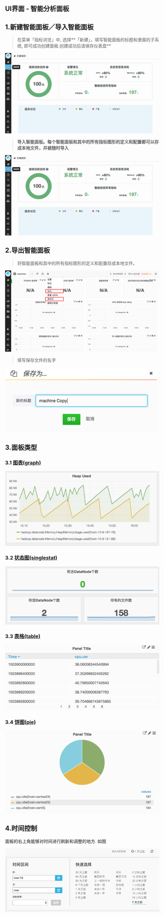 ## **UI界面 - 智能分析面板**

## 1.**新建智能面板／导入智能面板**

> 在菜单「指标浏览」中, 选择**「新建」，填写智能面板的标题和隶属的子系统, 即可成功创建面板.创建成功后请保存仪表盘**

![](/part4/images/new_dashboard.gif)

> **导入智能面板。每个智能面板和其中的所有指标图形的定义和配置都可以存成本地文件，并被随时导入**

![](/part4/images/import_dashboard.gif)

## 2.**导出智能面板**

> 将智能面板和其中的所有指标图形的定义和配置存成本地文件。

![](/part4/images/p4_4.png)

> 填写保存文件的名字

![](/part4/images/p4_5.png)

## 3.**面板类型**

### 3.1 [图表(graph)](/part4/ui_dashboard/graph.md)

![](/part4/images/p4_7.png)

### 3.2 [状态图(singlestat)](/part4/ui_dashboard/singlestat.md)

![](/part4/images/p4_8.png)

### 3.3 [表格(table)](/part4/ui_dashboard/table.md)
![](/part4/images/table.png)

### 3.4 [饼图(pie)](/part4/ui_dashboard/pie.md)
![](/part4/images/pie.png)

## 4.时间控制

面板的右上角能够对时间进行刷新和调整的地方. 如图

![](/part4/images/p4_11.png)














